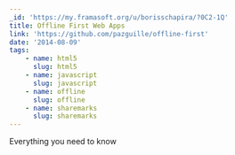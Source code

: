 ```yaml
---
_id: 'https://my.framasoft.org/u/borisschapira/?0C2-1Q'
title: Offline First Web Apps
link: 'https://github.com/pazguille/offline-first'
date: '2014-08-09'
tags:
    - name: html5
      slug: html5
    - name: javascript
      slug: javascript
    - name: offline
      slug: offline
    - name: sharemarks
      slug: sharemarks
---
```


<div class="markdown"><p>Everything you need to know
</p></div>
